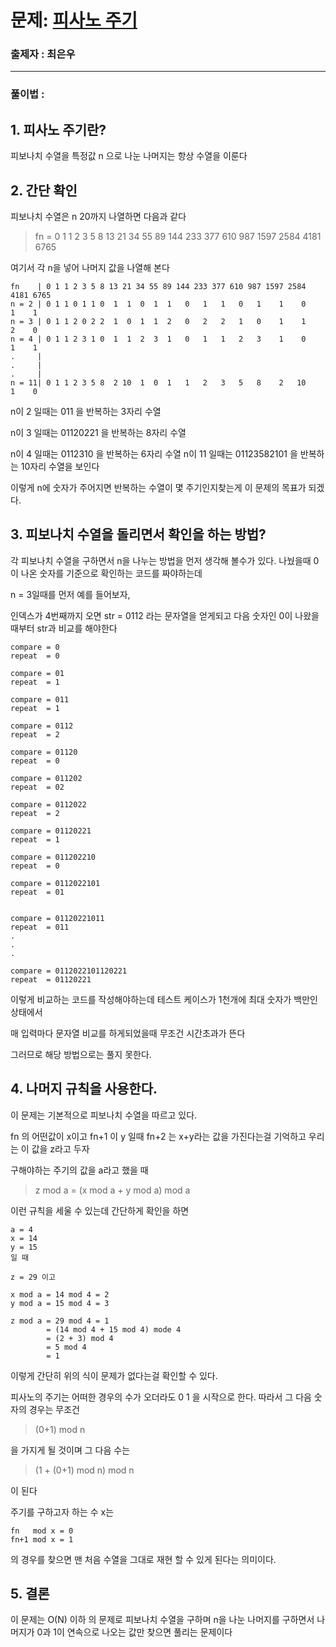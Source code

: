 # 문제: [피사노 주기][link]

[link]: https://www.acmicpc.net/problem/9471

### 출제자 : 최은우

---
### 풀이법 : 

## 1. 피사노 주기란?

 피보나치 수열을 특정값 n 으로 나눈 나머지는 항상 수열을 이룬다

## 2. 간단 확인
피보나치 수열은 n 20까지 나열하면 다음과 같다
> fn = 0 1 1 2 3 5 8 13 21 34 55 89 144 233 377 610 987 1597 2584 4181 6765

여기서 각 n을 넣어 나머지 값을 나열해 본다

```
fn    | 0 1 1 2 3 5 8 13 21 34 55 89 144 233 377 610 987 1597 2584 4181 6765
n = 2 | 0 1 1 0 1 1 0  1  1  0  1  1   0   1   1   0   1    1    0    1    1
n = 3 | 0 1 1 2 0 2 2  1  0  1  1  2   0   2   2   1   0    1    1    2    0
n = 4 | 0 1 1 2 3 1 0  1  1  2  3  1   0   1   1   2   3    1    0    1    1
.     |
.     |
.     |
n = 11| 0 1 1 2 3 5 8  2 10  1  0  1   1   2   3   5   8    2   10    1    0  
```

n이 2 일때는 011 을 반복하는 3자리 수열  

n이 3 일때는 01120221 을 반복하는 8자리 수열

n이 4 일때는 0112310  을 반복하는 6자리 수열
n이 11 일때는 01123582101 을 반복하는 10자리 수열을 보인다

이렇게 n에 숫자가 주어지면 반복하는 수열이 몇 주기인지찾는게 이 문제의 목표가 되겠다.

## 3. 피보나치 수열을 돌리면서 확인을 하는 방법?

각 피보나치 수열을 구하면서 n을 나누는 방법을 먼저 생각해 볼수가 있다.
나눴을때 0이 나온 숫자를 기준으로 확인하는 코드를 짜야하는데

n = 3일때를 먼저 예를 들어보자, 

인덱스가 4번째까지 오면
str = 0112
라는 문자열을 얻게되고 다음 숫자인 0이 나왔을때부터 str과 비교를 해야한다
```
compare = 0
repeat  = 0

compare = 01
repeat  = 1

compare = 011
repeat  = 1

compare = 0112
repeat  = 2

compare = 01120
repeat  = 0

compare = 011202
repeat  = 02

compare = 0112022
repeat  = 2

compare = 01120221
repeat  = 1

compare = 011202210
repeat  = 0

compare = 0112022101
repeat  = 01


compare = 01120221011
repeat  = 011
.
.
.

compare = 0112022101120221
repeat  = 01120221
```

이렇게 비교하는 코드를 작성해야하는데 테스트 케이스가 1천개에 최대 숫자가 백만인 상태에서

매 입력마다 문자열 비교를 하게되었을때 무조건 시간초과가 뜬다

그러므로 해당 방법으로는 풀지 못한다.

## 4. 나머지 규칙을 사용한다.


이 문제는 기본적으로 피보나치 수열을 따르고 있다.

fn 의 어떤값이 x이고 fn+1 이 y 일때 fn+2 는 x+y라는 값을 가진다는걸 기억하고 우리는 이 값을 z라고 두자

구해야하는 주기의 값을 a라고 했을 때 
> z mod a = (x mod a + y mod a) mod a

이런 규칙을 세울 수 있는데 간단하게 확인을 하면

```
a = 4
x = 14
y = 15
일 때

z = 29 이고 

x mod a = 14 mod 4 = 2
y mod a = 15 mod 4 = 3

z mod a = 29 mod 4 = 1
        = (14 mod 4 + 15 mod 4) mode 4
        = (2 + 3) mod 4
        = 5 mod 4
        = 1
```
이렇게 간단히 위의 식이 문제가 없다는걸 확인할 수 있다.

피사노의 주기는 어떠한 경우의 수가 오더라도 0 1 을 시작으로 한다.
따라서 그 다음 숫자의 경우는 무조건 
> (0+1) mod n

을 가지게 될 것이며 그 다음 수는
> (1 + (0+1) mod n) mod n

이 된다

주기를 구하고자 하는 수 x는
```
fn   mod x = 0
fn+1 mod x = 1
```

의 경우를 찾으면 맨 처음 수열을 그대로 재현 할 수 있게 된다는 의미이다.


## 5. 결론

이 문제는 O(N) 이하 의 문제로 피보나치 수열을 구하며 n을 나눈 나머지를 구하면서 나머지가 0과 1이 연속으로 나오는 값만 찾으면 풀리는 문제이다